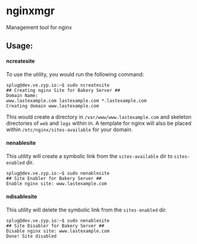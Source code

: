 nginxmgr
========

Management tool for nginx

## Usage:

#### ncreatesite

To use the utility, you would run the following command:

    splug@dev.ve.zyp.io:~$ sudo ncreatesite 
    ## Creating nginx Site for Bakery Server ##
    Domain Name: 
    www.lastexample.com lastexample.com *.lastexample.com
    Creating domain www.lastexample.com

This would create a directory in `/var/www/www.lastexample.com` and skeleton directories of `web` and `logs` within in. A template for nginx will also be placed within `/etc/nginx/sites-available` for your domain.

#### nenablesite

This utility will create a symbolic link from the `sites-available` dir to `sites-enabled` dir. 

    splug@dev.ve.zyp.io:~$ sudo nenablesite
    ## Site Enabler for Bakery Server ##
    Enable nginx site: www.lastexample.com

#### ndisablesite

This utility will delete the symbolic link from the `sites-enabled` dir. 

    splug@dev.ve.zyp.io:~$ sudo nenablesite
    ## Site Disabler for Bakery Server ##
    Disable nginx site: www.lastexample.com
    Done! Site disabled
